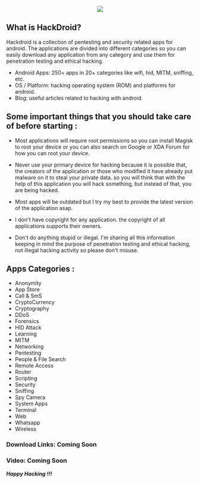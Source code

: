 <p align="center"><img src="https://github.com/thehackingsage/hackdroid/blob/master/hackdroid_logo.png?raw=true" /></p>

## What is HackDroid?

Hackdroid is a collection of pentesting and security related apps for android. The applications are divided into different categories so you can easily download any application from any category and use them for penetration testing and ethical hacking.

- Android Apps: 250+ apps in 20+ categories like wifi, hid, MITM, sniffing, etc.
- OS / Platform: hacking operating system (ROM) and platforms for android.
- Blog: useful articles related to hacking with android.

## Some important things that you should take care of before starting :

- Most applications will require root permissions so you can install Magisk to root your device or you can also search on Google or XDA Forum for how you can root your device.

- Never use your primary device for hacking because it is possible that, the creators of the application or those who modified it have already put malware on it to steal your private data. so you will think that with the help of this application you will hack something, but instead of that, you are being hacked.

- Most apps will be outdated but I try my best to provide the latest version of the application asap.

- I don't have copyright for any application. the copyright of all applications supports their owners.

- Don't do anything stupid or illegal. I'm sharing all this information keeping in mind the purpose of penetration testing and ethical hacking, not illegal hacking activity so please don't misuse.

## Apps Categories :
 
 - Anonymity
 - App Store
 - Call & SmS
 - CryptoCurrency
 - Cryptography
 - DDoS
 - Forensics
 - HID Attack
 - Learning
 - MITM
 - Networking
 - Pentesting
 - People & File Search
 - Remote Access
 - Router
 - Scripting
 - Security
 - Sniffing
 - Spy Camera
 - System Apps 
 - Terminal
 - Web
 - Whatsapp
 - Wireless

### Download Links: Coming Soon

### Video: Coming Soon

***Happy Hacking !!!***

